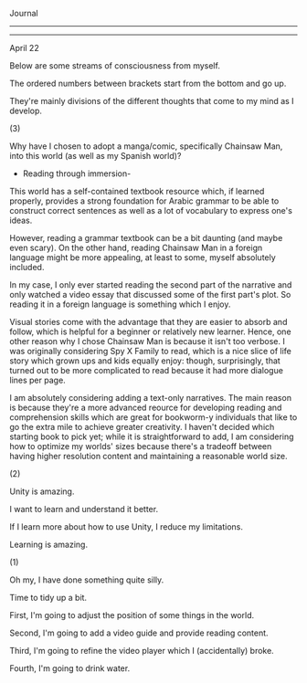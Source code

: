 
Journal

_________

___ 

April 22

Below are some streams of consciousness from myself.

The ordered numbers between brackets start from the bottom and go up.

They're mainly divisions of the different thoughts that come to my mind as I develop.

(3)

Why have I chosen to adopt a manga/comic, specifically Chainsaw Man, into this world (as well as my Spanish world)?

- Reading through immersion-

This world has a self-contained textbook resource which, if learned properly, provides a strong foundation for Arabic grammar to be able to construct correct sentences as well as a lot of vocabulary to express one's ideas.

However, reading a grammar textbook can be a bit daunting (and maybe even scary). On the other hand, reading Chainsaw Man in a foreign language might be more appealing, at least to some, myself absolutely included.

In my case, I only ever started reading the second part of the narrative and only watched a video essay that discussed some of the first part's plot. So reading it in a foreign language is something which I enjoy. 

Visual stories come with the advantage that they are easier to absorb and follow, which is helpful for a beginner or relatively new learner. Hence, one other reason why I chose Chainsaw Man is because it isn't too verbose. I was originally considering Spy X Family to read, which is a nice slice of life story which grown ups and kids equally enjoy: though, surprisingly, that turned out to be more complicated to read because it had more dialogue lines per page.

I am absolutely considering adding a text-only narratives. The main reason is because they're a more advanced reource for developing reading and comprehension skills which are great for bookworm-y individuals that like to go the extra mile to achieve greater creativity. I haven't decided which starting book to pick yet; while it is straightforward to add, I am considering how to optimize my worlds' sizes because there's a tradeoff between having higher resolution content and maintaining a reasonable world size.

(2)

Unity is amazing.

I want to learn and understand it better.

If I learn more about how to use Unity, I reduce my limitations.

Learning is amazing.

(1)

Oh my, I have done something quite silly.

Time to tidy up a bit.

First, I'm going to adjust the position of some things in the world.

Second, I'm going to add a video guide and provide reading content.

Third, I'm going to refine the video player which I (accidentally) broke.

Fourth, I'm going to drink water.

